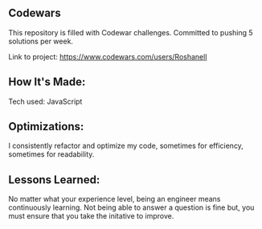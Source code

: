 <h2> Codewars </h2>

This repository is filled with Codewar challenges. Committed to pushing 5 solutions per week.

Link to project: https://www.codewars.com/users/Roshanell



<h2> How It's Made: </h2>

Tech used: JavaScript


<h2> Optimizations: </h2>

I consistently refactor and optimize my code, sometimes for efficiency, sometimes for readability.

<h2> Lessons Learned: </h2>

No matter what your experience level, being an engineer means continuously learning. Not being able to answer a question is fine but, you must ensure that you take the initative to improve.



